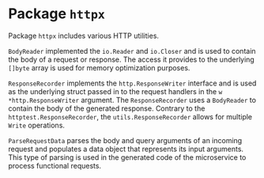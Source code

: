 # Package `httpx`

Package `httpx` includes various HTTP utilities.

`BodyReader` implemented the `io.Reader` and `io.Closer` and is used to contain the body of a request or response. The access it provides to the underlying `[]byte` array is used for memory optimization purposes.

`ResponseRecorder` implements the `http.ResponseWriter` interface and is used as the underlying struct passed in to the request handlers in the `w *http.ResponseWriter` argument. The `ResponseRecorder` uses a `BodyReader` to contain the body of the generated response. Contrary to the `httptest.ResponseRecorder`, the `utils.ResponseRecorder` allows for multiple `Write` operations.

`ParseRequestData` parses the body and query arguments of an incoming request and populates a data object that represents its input arguments. This type of parsing is used in the generated code of the microservice to process functional requests.
